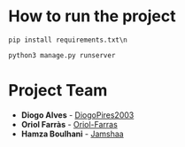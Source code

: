 # How to run the project
`pip install requirements.txt\n
`

`python3 manage.py runserver`



# Project Team 

* **Diogo Alves** - [DiogoPires2003](https://github.com/DiogoPires2003)
* **Oriol Farràs** - [Oriol-Farras](github.com/Oriol-Farras)
* **Hamza Boulhani** - [Jamshaa](https://github.com/Jamshaa)

